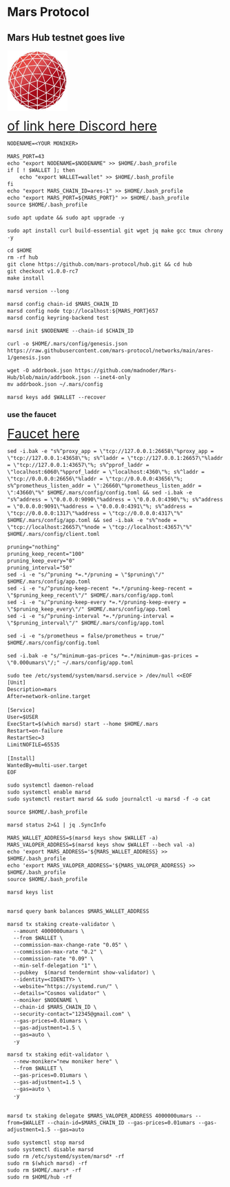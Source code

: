 # Mars Protocol
## Mars Hub testnet goes live

<div>
  <img src="https://github.com/madnoder/madnoder/blob/main/Mars_protocol.jpeg" title="Mars protocol" alt="Mars" width="140" height="140"/>&nbsp;
</div>

<a href="https://marsprotocol.io/" style="font-size: 30px;"> of link here </a>
<a href="https://discord.gg/marsprotocol" style="font-size: 30px;"> Discord here </a>

```
NODENAME=<YOUR MONIKER>
```
```
MARS_PORT=43
echo "export NODENAME=$NODENAME" >> $HOME/.bash_profile
if [ ! $WALLET ]; then
	echo "export WALLET=wallet" >> $HOME/.bash_profile
fi
echo "export MARS_CHAIN_ID=ares-1" >> $HOME/.bash_profile
echo "export MARS_PORT=${MARS_PORT}" >> $HOME/.bash_profile
source $HOME/.bash_profile
```
```
sudo apt update && sudo apt upgrade -y
```
```
sudo apt install curl build-essential git wget jq make gcc tmux chrony -y
```
```
cd $HOME
rm -rf hub
git clone https://github.com/mars-protocol/hub.git && cd hub
git checkout v1.0.0-rc7
make install
```
```
marsd version --long
```
```
marsd config chain-id $MARS_CHAIN_ID
marsd config node tcp://localhost:${MARS_PORT}657
marsd config keyring-backend test
```

```
marsd init $NODENAME --chain-id $CHAIN_ID
```
```
curl -o $HOME/.mars/config/genesis.json https://raw.githubusercontent.com/mars-protocol/networks/main/ares-1/genesis.json
```
```
wget -O addrbook.json https://github.com/madnoder/Mars-Hub/blob/main/addrbook.json --inet4-only
mv addrbook.json ~/.mars/config
```
```
marsd keys add $WALLET --recover
```
### use the faucet

<a href="https://faucet.marsprotocol.io/" style="font-size: 30px;"> Faucet here </a>

```
sed -i.bak -e "s%^proxy_app = \"tcp://127.0.0.1:26658\"%proxy_app = \"tcp://127.0.0.1:43658\"%; s%^laddr = \"tcp://127.0.0.1:26657\"%laddr = \"tcp://127.0.0.1:43657\"%; s%^pprof_laddr = \"localhost:6060\"%pprof_laddr = \"localhost:4360\"%; s%^laddr = \"tcp://0.0.0.0:26656\"%laddr = \"tcp://0.0.0.0:43656\"%; s%^prometheus_listen_addr = \":26660\"%prometheus_listen_addr = \":43660\"%" $HOME/.mars/config/config.toml && sed -i.bak -e "s%^address = \"0.0.0.0:9090\"%address = \"0.0.0.0:4390\"%; s%^address = \"0.0.0.0:9091\"%address = \"0.0.0.0:4391\"%; s%^address = \"tcp://0.0.0.0:1317\"%address = \"tcp://0.0.0.0:4317\"%" $HOME/.mars/config/app.toml && sed -i.bak -e "s%^node = \"tcp://localhost:26657\"%node = \"tcp://localhost:43657\"%" $HOME/.mars/config/client.toml 
```
```
pruning="nothing"
pruning_keep_recent="100"
pruning_keep_every="0"
pruning_interval="50"
sed -i -e "s/^pruning *=.*/pruning = \"$pruning\"/" $HOME/.mars/config/app.toml
sed -i -e "s/^pruning-keep-recent *=.*/pruning-keep-recent = \"$pruning_keep_recent\"/" $HOME/.mars/config/app.toml
sed -i -e "s/^pruning-keep-every *=.*/pruning-keep-every = \"$pruning_keep_every\"/" $HOME/.mars/config/app.toml
sed -i -e "s/^pruning-interval *=.*/pruning-interval = \"$pruning_interval\"/" $HOME/.mars/config/app.toml
```
```
sed -i -e "s/prometheus = false/prometheus = true/" $HOME/.mars/config/config.toml
```
```
sed -i.bak -e "s/^minimum-gas-prices *=.*/minimum-gas-prices = \"0.000umars\"/;" ~/.mars/config/app.toml
```
```
sudo tee /etc/systemd/system/marsd.service > /dev/null <<EOF
[Unit]
Description=mars
After=network-online.target

[Service]
User=$USER
ExecStart=$(which marsd) start --home $HOME/.mars
Restart=on-failure
RestartSec=3
LimitNOFILE=65535

[Install]
WantedBy=multi-user.target
EOF
```                                                               
```                                                               
sudo systemctl daemon-reload
sudo systemctl enable marsd
sudo systemctl restart marsd && sudo journalctl -u marsd -f -o cat
```
```
source $HOME/.bash_profile
```
```                                                               
marsd status 2>&1 | jq .SyncInfo
```
```  
MARS_WALLET_ADDRESS=$(marsd keys show $WALLET -a)
MARS_VALOPER_ADDRESS=$(marsd keys show $WALLET --bech val -a)
echo 'export MARS_ADDRESS='${MARS_WALLET_ADDRESS} >> $HOME/.bash_profile
echo 'export MARS_VALOPER_ADDRESS='${MARS_VALOPER_ADDRESS} >> $HOME/.bash_profile
source $HOME/.bash_profile
```
```  
marsd keys list
```  
```  
```  
```  
marsd query bank balances $MARS_WALLET_ADDRESS
```  
```  
marsd tx staking create-validator \
  --amount 4000000umars \
  --from $WALLET \
  --commission-max-change-rate "0.05" \
  --commission-max-rate "0.2" \
  --commission-rate "0.09" \
  --min-self-delegation "1" \
  --pubkey  $(marsd tendermint show-validator) \
  --identity=<IDENITY> \
  --website="https://systemd.run/" \
  --details="Cosmos validator" \
  --moniker $NODENAME \
  --chain-id $MARS_CHAIN_ID \
  --security-contact="12345@gmail.com" \
  --gas-prices=0.01umars \
  --gas-adjustment=1.5 \
  --gas=auto \
  -y
```                  
```
marsd tx staking edit-validator \
  --new-moniker="new moniker here" \
  --from $WALLET \
  --gas-prices=0.01umars \
  --gas-adjustment=1.5 \
  --gas=auto \
  -y
```
```

marsd tx staking delegate $MARS_VALOPER_ADDRESS 4000000umars --from=$WALLET --chain-id=$MARS_CHAIN_ID --gas-prices=0.01umars --gas-adjustment=1.5 --gas=auto
```




```
sudo systemctl stop marsd
sudo systemctl disable marsd
sudo rm /etc/systemd/system/marsd* -rf
sudo rm $(which marsd) -rf
sudo rm $HOME/.mars* -rf
sudo rm $HOME/hub -rf
```
